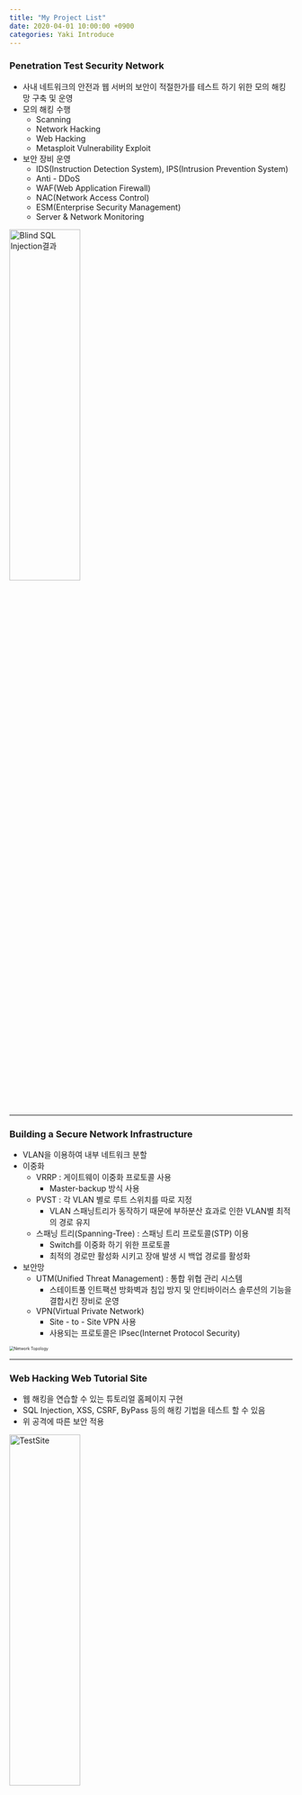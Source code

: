 ```yaml
---
title: "My Project List"
date: 2020-04-01 10:00:00 +0900
categories: Yaki Introduce
---
```


### Penetration Test Security Network

- 사내 네트워크의 안전과 웹 서버의 보안이 적절한가를 테스트 하기 위한 모의 해킹 망 구축 및 운영
- 모의 해킹 수행
  - Scanning
  - Network Hacking
  - Web Hacking
  - Metasploit Vulnerability Exploit
- 보안 장비 운영
  - IDS(Instruction Detection System), IPS(Intrusion Prevention System)
  - Anti - DDoS
  - WAF(Web Application Firewall)
  - NAC(Network Access Control)
  - ESM(Enterprise Security Management)
  - Server & Network Monitoring



<img src="../assets/images/SQLInjection.png" alt="Blind SQL Injection결과"  width="50%" height="40%" />



***

### Building a Secure Network Infrastructure

- VLAN을 이용하여 내부 네트워크 분할
- 이중화
  - VRRP : 게이트웨이 이중화 프로토콜 사용
    - Master-backup 방식 사용
  - PVST : 각 VLAN 별로 루트 스위치를 따로 지정
    - VLAN 스패닝트리가 동작하기 때문에 부하분산 효과로 인한 VLAN별 최적의 경로 유지
  - 스패닝 트리(Spanning-Tree) : 스패닝 트리 프로토콜(STP) 이용
    - Switch를 이중화 하기 위한 프로토콜
    - 최적의 경로만 활성화 시키고 장애 발생 시 백업 경로를 활성화
- 보안망
  - UTM(Unified Threat Management) : 통합 위협 관리 시스템
    - 스테이트풀 인트팩션 방화벽과 침입 방지 및 안티바이러스 솔루션의 기능을 결합시킨 장비로 운영
  - VPN(Virtual Private Network)
    - Site - to - Site VPN 사용
    - 사용되는 프로토콜은 IPsec(Internet Protocol Security)



<img src="../assets/images/SemiTopology.PNG" alt="Network Topology" style="zoom: 50%;" />



***

### Web Hacking Web Tutorial Site

- 웹 해킹을 연습할 수 있는 튜토리얼 홈페이지 구현
- SQL Injection, XSS, CSRF, ByPass 등의 해킹 기법을 테스트 할 수 있음
- 위 공격에 따른 보안 적용



<img src="../assets/images/TestSite.png" alt="TestSite"  width="50%" height="40%"/>



***

### Graduation Project (LEGO)

- Blockchain을 이용한 회계장부

- 서비스는 웹으로 제공되며, 핸드폰으로도 확인 가능하도록 사용자 UI를 제공

- O-Auth를 이용하여 회원가입 및 사용자 식별에 대한 편의성 제공

- Hyperledger Fabric의 Private기반의 Blockchain을 이용하여 데이터는 일반적으로 공개되지 않은 서버에서 작성

- 특정 그룹에 속한 회원들만 해당 그룹의 장부를 확인할 수 있음

- 사용자들은 자신에게 지급된 Hash 값을 이용하여 실제 데이터가 올바르게 작성 되었는가를 확인할 수 있음



<img src="../assets/images/Block.png" alt="Block" width="50%" height="40%" />



***

### BigData Project

- 업무의 마감에 대한 스트래스에 관련된 Dataset을 사용
- 일반적인 사무 업무를 할당하여 25명의 피험자에 대하여 데이터를 수집
- 컴퓨터 로깅, 표정, 자세, ECG(심전도) 신호 및 피부 전도도 등의 데이터를 수집
- 업무를 하며 스트레스를 확인하여 스트레스가 없을(no_stress) 경우는 헬스 코치가 필요하지 않지만 그 외의 경우에는 사용자의 스트레스 수치가 증가하게 됨
- 피험자의 데이터를 참조하여 현재 진행되는 업무의 상태가 시간의 압박을 받는지(time_presure), 업무 중간에 메일을 받아 다른 업무가 생겼는지(interruption)를 확인할 수 있음
- 결론 : 실제 상황으로 본다면 사원의 상태를 파악하고 그에 따른 업무를 전달하여 업무의 능률을 높일 수 있을 것으로 보임
- [참조링크][https://github.com/yaki-toki/JupyterBigDataExercise/blob/master/NewBigDataProject.ipynb]



<img src="../assets/images/BigData.png" alt="데이터 상관관계" style="zoom: 25%;" />



***

### PC Supporter Homepage

- PC의 주요 부품별로 문제가 있거나 문의가 필요한 부분을 하나의 홈페이지 에서 해결할 수 있음
- 관리자는 어떤 부품에대한 문의가 얼마나 있는지 그래프를 이용하여 확인할 수 있음
- 사용자들은 본인의 요청이 어떤 상태인지 실시간으로 확인할 수 있음



![PCSuppoter](../assets/images/PCSuppoter.png)



***

### Simple Encrypted Socket Communication

- 소켓 통신을 이용한 사용자 간의 통신
- 7계층 프로토콜을 설계하여 적용시킨 통신 프로그램
- 통신간의 데이터는 대칭키 암호화 방식인 AES 암호화 방식을 적용
  - Key를 전달할 방식을 찾지 못 하여 지정된 Key로 암/복호화를 수행
  - 이 부분을 수정하면 MITM공격이 없는 한 안전한 암호화 통신이 가능할 수 있을 것으로 보임



<img src="../assets/images/Socket.png" alt="통신 과정" style="zoom:50%;" />

<img src="../assets/images/Socket1.png" alt="암호화 데이터" width="50%" height="40%" />



***

### Study Alarm Table

- 각 사람마다 자신의 공부 흐름이 다양하기 때문에 스스로 인지할 수 있을 정도의 타이머를 어플로 제공
- 사용자는 공부 시간, 휴식 시간등을 지정하여 타이머를 설정할 수 있음
- 어플 내에서 타이머를 수정 하는 경우 이벤트를 발생시켜 진행 중이던 타이머를 종료 시키고 새로운 타이머를 수행



<img src="../assets/images/Altable.png" alt="Altable" width="200px" height="350px" />



***

### .NET Project

- 사내 사원들의 인트라넷 회원가입을 관리하는 솔루션
- 특정 사원이 자신의 사번을 이용하여 인트라넷에 회원 가입을 요청하면 인사팀에서 옳바른 사원인지를 확인하여 등록 해 주는 시스템
- MVVM(Model - View - View Model) 구현 방식 사용



<img src="../assets/images/DotNetProject.png" alt="회원가입 관리" width="50%" height="40%" />



***

### Car Owner Inquiry System

- 주차 공간이 좁은 상태에서 차량이 길을 막아서고 있으면 나가는 데에 어려움이 생김
- 차량 주인이 자신의 번호를 적어두지 않은 경우 곤란한 상황이 발생 됨
- 차량의 번호를 이용하여 차주의 번호(안심번호)를 이용할 수 있도록 조희를 해 주는 시스템
- PyQt로 제작된 윈도우 응용 프로그램
- 사용자가 직접 등록 할 수 있음
- 등록된 정보는 서버에 존재하는 DB내에 기록 됨



<img src="../assets/images/CarNumber.png" alt="CarNumber"  width="30%" height="20%" />



***

### DDoS Attack Simulation

- 수업 프로젝트로 진행된 모의 해킹
- 공격자는 여러 대의 Zombie PC를 만들어 하나의 서버를 공격
  - Zombie PC를 만드는 방법을 알 수 없었기 때문에 지정된 몇몇 PC에 특정 프로그램을 설치하고 공격자의 명령을 대기 시킴
- 공격자가 특정 명령을 연결된 Zombie PC에게 전달하면 즉각 DDoS 공격을 수행
- 공격에 사용된 기법은 SYN Flooding으로 공격 대상은 SYN패킷을 받은 후 ACK패킷을 받기 까지 대기하며 새로운 요청에 대한 응답을 못 하게 만듬



<img src="../assets/images/InternetSecurity1.png" alt="공격 구상도" width="90%" height="50%" />
